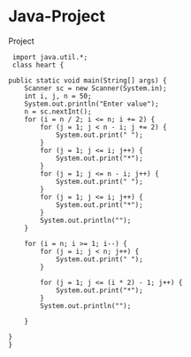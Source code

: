  # Java-Project
Project
   
     import java.util.*;
     class heart {

    public static void main(String[] args) {
        Scanner sc = new Scanner(System.in);
        int i, j, n = 50;
        System.out.println("Enter value");
        n = sc.nextInt();
        for (i = n / 2; i <= n; i += 2) {
            for (j = 1; j < n - i; j += 2) {
                System.out.print(" ");
            }
            for (j = 1; j <= i; j++) {
                System.out.print("*");
            }
            for (j = 1; j <= n - i; j++) {
                System.out.print(" ");
            }
            for (j = 1; j <= i; j++) {
                System.out.print("*");
            }
            System.out.println("");
        }

        for (i = n; i >= 1; i--) {
            for (j = i; j < n; j++) {
                System.out.print(" ");
            }

            for (j = 1; j <= (i * 2) - 1; j++) {
                System.out.print("*");
            }
            System.out.println("");

        }

    }
    }

 
